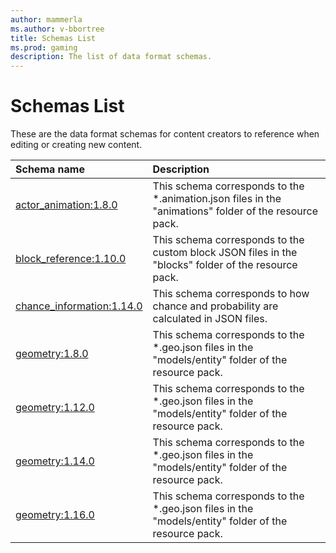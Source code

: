 ```yaml
---
author: mammerla
ms.author: v-bbortree
title: Schemas List
ms.prod: gaming
description: The list of data format schemas.
---
```


# Schemas List

These are the data format schemas for content creators to reference when editing or creating new content.

| Schema name| Description|
|:------------|:------------|
| [actor_animation:1.8.0](Schemas\minecraftSchema_actor_animation_1.8.0.md)| This schema corresponds to the *.animation.json files in the "animations" folder of the resource pack.|
| [block_reference:1.10.0](Schemas\minecraftSchema_block_reference_1.10.0.md)|This schema corresponds to the custom block JSON files in the "blocks" folder of the resource pack. |
| [chance_information:1.14.0](Schemas\minecraftSchema_chance_information_1.14.0.md)|This schema corresponds to how chance and probability are calculated in JSON files. |
| [geometry:1.8.0](Schemas\minecraftSchema_geometry_1.8.0.md)| This schema corresponds to the *.geo.json files in the "models/entity" folder of the resource pack.|
| [geometry:1.12.0](Schemas\minecraftSchema_geometry_1.12.0.md)| This schema corresponds to the *.geo.json files in the "models/entity" folder of the resource pack.|
| [geometry:1.14.0](Schemas\minecraftSchema_geometry_1.14.0.md)| This schema corresponds to the *.geo.json files in the "models/entity" folder of the resource pack.|
| [geometry:1.16.0](Schemas\minecraftSchema_geometry_1.16.0.md)| This schema corresponds to the *.geo.json files in the "models/entity" folder of the resource pack.|
